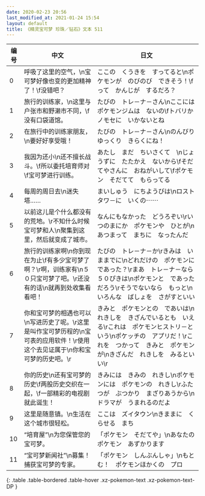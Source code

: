 ```yaml
---
date: 2020-02-23 20:56
last_modified_at: 2021-01-24 15:54
layout: default
title: 《精灵宝可梦 珍珠／钻石》文本 511
---
```

| 编号 | 中文 | 日文 |
| ---- | ---- | ---- |
| 0 | 呼吸了这里的空气，\n宝可梦好像也变的更加精神了！\f没错吧？ | ここの　くうきを　すってると\nポケモンが　のびのび　できそう！\fって　かんじが　するだろ？ |
| 1 | 旅行的训练家，\n这里与户张市和野濑市不同，\f没有口袋道馆。 | たびの　トレ－ナ－さん\nここには　ポケモンジムは　ないの\fトバリか　ノモセに　いかないとね |
| 2 | 在旅行中的训练家朋友，\n要好好享受哦！ | たびの　トレ－ナ－さん\nのんびり　ゆっくり　きらくにね！ |
| 3 | 我因为还小\n还不擅长战斗。\f所以委托培育师对\f宝可梦进行训练。 | あたし　まだ　ちいさくて　\nじょうずに　たたかえ　ないから\fそだてやさんに　おねがいして\fポケモン　そだてて　もらってる |
| 4 | 每周的周日去\n迷失塔…… | まいしゅう　にちようびは\nロストタワ－に　いくの⋯⋯ |
| 5 | 以前这儿是个什么都没有的荒地。\r不知什么时候宝可梦和人\n聚集到这里，然后就变成了城市。 | なんにもなかった　どうろぞい\rいつのまにか　ポケモンや　ひとが\nあつまって　まちに　なったんだ |
| 6 | 旅行的训练家啊\n你到现在为止\f有多少宝可梦了啊？\r啊，训练家有\n５０只宝可梦了吧。\r还没有的话\n就再到处收集看看吧！ | たびの　トレ－ナ－か\rきみは　いままでに\nどれだけの　ポケモンに　であった？\rまあ　トレ－ナ－なら　５０ぴきは\nポケモンと　であっただろう\rそうでないなら　もっと\nいろんな　ばしょを　さがすといい |
| 7 | 你和宝可梦的相遇也可以\n写进历史了呢。\r这里是叫作宝可梦历程的\n宝可表的应用软件！\r使用这个去见证属于\n你和宝可梦的历史吧。\r | きみと　ポケモンとの　であいは\nれきしを　きざんでいるとも　いえる\rこれは　ポケモンヒストリ－という\nポケッチの　アプリだ！\rこれを　つかって　きみと　ポケモンが\nきざんだ　れきしを　みるといい\r |
| 8 | 你的历史\n还有宝可梦的历史\f两股历史交织在一起，\f一部精彩的电视剧就此诞生！ | きみには　きみの　れきし\nポケモンには　ポケモンの　れきし\rふたつが　ぶつかり　まざりあうから\nドラマが　うまれるのだよ |
| 9 | 这里是随意镇。\n生活在这个城市很轻松。 | ここは　ズイタウン\nきままに　くらせる　まち |
| 10 | “培育屋”\n为您保管您的宝可梦。 | 「ポケモン　そだてや」\nあなたの　ポケモン　あずかります |
| 11 | “宝可梦新闻社”\n募集！捕获宝可梦的专家。 | 「ポケモン　しんぶんしゃ」\nもとむ！　ポケモンほかくの　プロ |
{: .table .table-bordered .table-hover .xz-pokemon-text .xz-pokemon-text-DP }